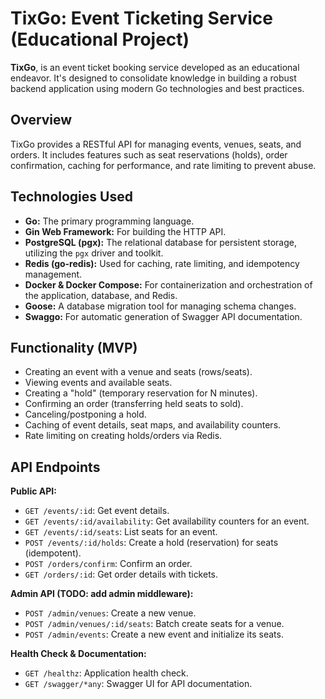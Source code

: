 # TixGo: Event Ticketing Service (Educational Project)

**TixGo**, is an event ticket booking service developed as an educational endeavor. It's designed to consolidate knowledge in building a robust backend application using modern Go technologies and best practices.

## Overview

TixGo provides a RESTful API for managing events, venues, seats, and orders. It includes features such as seat reservations (holds), order confirmation, caching for performance, and rate limiting to prevent abuse.

## Technologies Used

*   **Go:** The primary programming language.
*   **Gin Web Framework:** For building the HTTP API.
*   **PostgreSQL (pgx):** The relational database for persistent storage, utilizing the `pgx` driver and toolkit.
*   **Redis (go-redis):** Used for caching, rate limiting, and idempotency management.
*   **Docker & Docker Compose:** For containerization and orchestration of the application, database, and Redis.
*   **Goose:** A database migration tool for managing schema changes.
*   **Swaggo:** For automatic generation of Swagger API documentation.

## Functionality (MVP)

*   Creating an event with a venue and seats (rows/seats).
*   Viewing events and available seats.
*   Creating a "hold" (temporary reservation for N minutes).
*   Confirming an order (transferring held seats to sold).
*   Canceling/postponing a hold.
*   Caching of event details, seat maps, and availability counters.
*   Rate limiting on creating holds/orders via Redis.

## API Endpoints

**Public API:**

*   `GET /events/:id`: Get event details.
*   `GET /events/:id/availability`: Get availability counters for an event.
*   `GET /events/:id/seats`: List seats for an event.
*   `POST /events/:id/holds`: Create a hold (reservation) for seats (idempotent).
*   `POST /orders/confirm`: Confirm an order.
*   `GET /orders/:id`: Get order details with tickets.

**Admin API (TODO: add admin middleware):**

*   `POST /admin/venues`: Create a new venue.
*   `POST /admin/venues/:id/seats`: Batch create seats for a venue.
*   `POST /admin/events`: Create a new event and initialize its seats.

**Health Check & Documentation:**

*   `GET /healthz`: Application health check.
*   `GET /swagger/*any`: Swagger UI for API documentation.